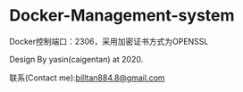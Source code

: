 # Docker-Management-system

Docker控制端口：2306，采用加密证书方式为OPENSSL

Design By yasin(caigentan) at 2020.


联系(Contact me):billtan884.8@gmail.com
